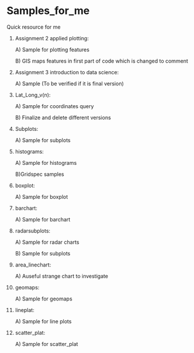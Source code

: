 # Samples_for_me
Quick resource for me

1) Assignment 2 applied plotting: 

    A) Sample for plotting features 
    
    B) GIS maps features in first part of code which is changed to comment

2) Assignment 3 introduction to data science:

    A) Sample (To be verified if it is final version)

3) Lat_Long_v(n):

    A) Sample for coordinates query
    
    B) Finalize and delete different versions
    
4) Subplots:
    
    A) Sample for subplots
    
5) histograms:

    A) Sample for histograms
    
    B)Gridspec samples
    
6) boxplot:

    A) Sample for boxplot
    
7) barchart:

    A) Sample for barchart
    
8) radarsubplots:

    A) Sample for radar charts
    
    B) Sample for subplots
    
9) area_linechart:

    A) Auseful strange chart to investigate
    
10) geomaps:

    A) Sample for geomaps
 
11) lineplat:

    A) Sample for line plots
    
12) scatter_plat:

    A) Sample for scatter_plat
